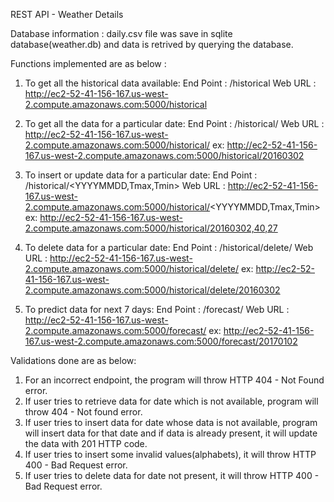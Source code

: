 REST API - Weather Details

Database information : daily.csv file was save in sqlite database(weather.db) and data is retrived by querying the database.

Functions implemented are as below :

1. To get all the historical data available:
End Point : /historical
Web URL : http://ec2-52-41-156-167.us-west-2.compute.amazonaws.com:5000/historical

2. To get all the data for a particular date:
End Point : /historical/<YYYYMMDD>
Web URL : http://ec2-52-41-156-167.us-west-2.compute.amazonaws.com:5000/historical/<YYYYMMDD>
ex: http://ec2-52-41-156-167.us-west-2.compute.amazonaws.com:5000/historical/20160302

3. To insert or update data for a particular date:
End Point : /historical/<YYYYMMDD,Tmax,Tmin>
Web URL : http://ec2-52-41-156-167.us-west-2.compute.amazonaws.com:5000/historical/<YYYYMMDD,Tmax,Tmin>
ex: http://ec2-52-41-156-167.us-west-2.compute.amazonaws.com:5000/historical/20160302,40,27

4. To delete data for a particular date:
End Point : /historical/delete/<YYYYMMDD>
Web URL : http://ec2-52-41-156-167.us-west-2.compute.amazonaws.com:5000/historical/delete/<YYYYMMDD>
ex: http://ec2-52-41-156-167.us-west-2.compute.amazonaws.com:5000/historical/delete/20160302

5. To predict data for next 7 days:
End Point : /forecast/<YYYYMMDD>
Web URL : http://ec2-52-41-156-167.us-west-2.compute.amazonaws.com:5000/forecast/<YYYYMMDD>
ex: http://ec2-52-41-156-167.us-west-2.compute.amazonaws.com:5000/forecast/20170102

Validations done are as below:
1. For an incorrect endpoint, the program will throw HTTP 404 - Not Found error.
2. If user tries to retrieve data for date which is not available, program will throw 404 - Not found error.
3. If user tries to insert data for date whose data is not available, program will insert data for that date and if data is already present, it will update the data with 201 HTTP code.
4. If user tries to insert some invalid values(alphabets), it will throw HTTP 400 - Bad Request error.
5. If user tries to delete data for date not present, it will throw HTTP 400 - Bad Request error.
